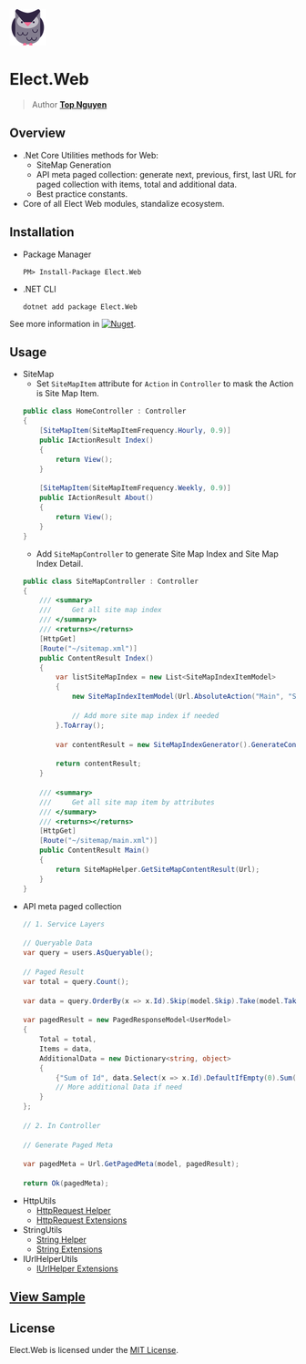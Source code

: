﻿![Logo](../../../Logo.png)
# Elect.Web
> Author [**Top Nguyen**](http://topnguyen.com)

## Overview
 - .Net Core Utilities methods for Web:
    + SiteMap Generation
    + API meta paged collection: generate next, previous, first, last URL for paged collection with items, total and additional data.
    + Best practice constants.
 - Core of all Elect Web modules, standalize ecosystem.

## Installation
 - Package Manager
    ```
    PM> Install-Package Elect.Web
    ```
 - .NET CLI
    ```
    dotnet add package Elect.Web
    ```

See more information in [![Nuget](https://buildstats.info/nuget/Elect.Web)](https://www.nuget.org/packages/Elect.Web/).

## Usage
 - SiteMap
    + Set `SiteMapItem` attribute for `Action` in `Controller` to mask the Action is Site Map Item.
    ```c#
    public class HomeController : Controller
    {
        [SiteMapItem(SiteMapItemFrequency.Hourly, 0.9)]
        public IActionResult Index()
        {
            return View();
        }
    
        [SiteMapItem(SiteMapItemFrequency.Weekly, 0.9)]
        public IActionResult About()
        {
            return View();
        }
    }
    ```
    + Add `SiteMapController` to generate Site Map Index and Site Map Index Detail.
    ```c#
    public class SiteMapController : Controller
    {
        /// <summary>
        ///     Get all site map index 
        /// </summary>
        /// <returns></returns>
        [HttpGet]
        [Route("~/sitemap.xml")]
        public ContentResult Index()
        {
            var listSiteMapIndex = new List<SiteMapIndexItemModel>
            {
                new SiteMapIndexItemModel(Url.AbsoluteAction("Main", "SiteMap"))
    
                // Add more site map index if needed
            }.ToArray();
    
            var contentResult = new SiteMapIndexGenerator().GenerateContentResult(listSiteMapIndex);
    
            return contentResult;
        }
    
        /// <summary>
        ///     Get all site map item by attributes 
        /// </summary>
        /// <returns></returns>
        [HttpGet]
        [Route("~/sitemap/main.xml")]
        public ContentResult Main()
        {
            return SiteMapHelper.GetSiteMapContentResult(Url);
        }
    }
    ```
 - API meta paged collection
    ```c#
    // 1. Service Layers
    
    // Queryable Data
    var query = users.AsQueryable();
    
    // Paged Result
    var total = query.Count();
    
    var data = query.OrderBy(x => x.Id).Skip(model.Skip).Take(model.Take).ToList();
    
    var pagedResult = new PagedResponseModel<UserModel>
    {
        Total = total,
        Items = data,
        AdditionalData = new Dictionary<string, object>
        {
            {"Sum of Id", data.Select(x => x.Id).DefaultIfEmpty(0).Sum()}
            // More additional Data if need
        }
    };
    
    // 2. In Controller
    
    // Generate Paged Meta
    
    var pagedMeta = Url.GetPagedMeta(model, pagedResult);
    
    return Ok(pagedMeta);
    ```
 - HttpUtils
    + [HttpRequest Helper](HttpUtils/HttpRequestHelper.cs)
    + [HttpRequest Extensions](HttpUtils/HttpRequestExtensions.cs)
 - StringUtils
    + [String Helper](StringUtils/StringHelper.cs)
    + [String Extensions](StringUtils/StringExtensions.cs)
 - IUrlHelperUtils
    + [IUrlHelper Extensions](IUrlHelperUtils/IUrlHelperExtensions.cs)

## [View Sample](../../../samples/Web/Elect.Sample.Web/README.md)

## License
Elect.Web is licensed under the [MIT License](../../../LICENSE).